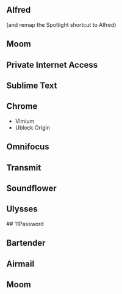 
## Alfred
(and remap the Spotlight shortcut to Alfred)
## Moom

## Private Internet Access

## Sublime Text

## Chrome

- Vimium
- Ublock Origin

## Omnifocus

## Transmit

## Soundflower

## Ulysses

## 11Password

## Bartender

## Airmail

## Moom
